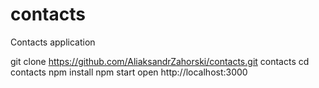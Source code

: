 # contacts
Contacts application


git clone https://github.com/AliaksandrZahorski/contacts.git contacts
cd contacts
npm install
npm start
open http://localhost:3000